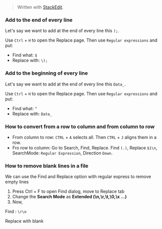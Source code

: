 
> Written with [StackEdit](https://stackedit.io/).

### Add to the end of every line
Let's say we want to add at the end of every line this `);`.

Use `Ctrl` + `H` to open the Replace page. Then use `Regular expressions` and put:

- Find what: `$`
- Replace with: `\);`

### Add to the beginning of every line
Let's say we want to add at the end of every line this `Data_`.

Use `Ctrl` + `H` to open the Replace page. Then use `Regular expressions` and put:

- Find what: `^`
- Replace with: `Data_`

### How to convert from a row to column and from column to row

- From column to row: `CTRL` + `A` selects all. Then `CTRL` + `J` aligns them in a row.
- Fro row to column: Go to Search, Find, Replace. Find `(.)`, Replace `$1\n`, SearchMode: `Regular Expression`, Direction `Down`.

### How to remove blank lines in a file

We can use the Find and Replace option with  regular  express to remove empty lines  
  
1. Press Ctrl + F to open Find  dialog, move to Replace tab  
2. Change the  **Search Mode**  as  **Extended (\n,\r,\t,\0,\x ...)**  
3. Now,  
  
Find : `\r\n`

Replace with blank
<!--stackedit_data:
eyJoaXN0b3J5IjpbMTM0NTczMDk5MywtNDM3MTY0NjYzLC0xMz
I2Nzk2NDc1LDUxNTcxNDc0XX0=
-->